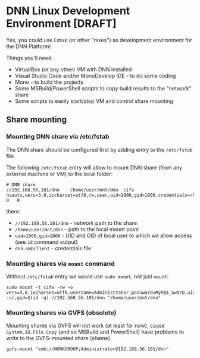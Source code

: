 # DNN Linux Development Environment [DRAFT]

Yes, you could use Linux (or other "nixes") as development environment for the DNN Platform!

Things you'll need:

- VirtualBox (or any other) VM with DNN installed
- Visual Studio Code and/or MonoDevelop IDE - to do some coding
- Mono - to build the projects
- Some MSBuild/PowerShell scripts to copy build results to the "network" share
- Some scripts to easily start/stop VM and control share mounting

## Share mounting

### Mounting DNN share via /etc/fstab

The DNN share should be configured first by adding entry to the `/etc/fstab` file.

The following `/etc/fstab` entry will allow to mount DNN share (from any external machine or VM) to the local folder:

```
# DNN share
//192.168.56.101/dnn	/home/user/mnt/dnn	cifs	noauto,vers=3.0,iocharset=utf8,rw,user,uid=1000,gid=1000,credentials=/home/user/mnt/dnn.smbclient	0	0
```

there:

- `//192.168.56.101/dnn` - network path to the share
- `/home/user/mnt/dnn` - path to the local mount point
- `uid=1000,gid=1000` - UID and GID of local user to which we allow access (see `id` command output)
- `dnn.smbclient` - credentials file

### Mounting shares via `mount` command

Without `/etc/fstab` entry we would use `sudo mount`, not just `mount`:

```Shell
sudo mount -t cifs -rw -o vers=3.0,iocharset=utf8,username=Administrator,password=MyP@$_$w0rD,uid=$(id -u),gid=$(id -g) //192.168.56.101/dnn "/home/user/mnt/dnn"
```

### Mounting shares via GVFS (obsolete)

Mounting shares via GVFS will not work (at least for now), cause `System.IO.File.Copy` (and so MSBuild and PowerShell) have problems to write to the GVFS-mounted share (shame).

```Shell
gvfs-mount "smb://WORKGROUP;Administrator@192.168.56.101/dnn"
```

